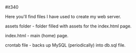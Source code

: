 #it340

Here you'll find files I have used to create my web server.

assets folder - folder filled with assets for the index.html page.

index.html - main (home) page.

crontab file - backs up MySQL (periodically) into db.sql file.
